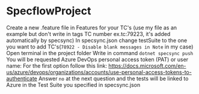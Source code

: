 # SpecflowProject

Create a new .feature file in Features for your TC's 
(use my file as an example but don't write in tags TC number ex.tc:79223, it's added automatically by specsync)
In specsync.json change testSuite to the one you want to add TC's(`78922 - Disable blank messages in Note` in my case)
Open terminal in the project folder
Write in command  `dotnet specsync push`
You will be requested Azure DevOps personal access token (PAT) or user name:
For the first option follow this link:
https://docs.microsoft.com/en-us/azure/devops/organizations/accounts/use-personal-access-tokens-to-authenticate
Answer `no` at the next question and the tests will be linked to Azure in the Test Suite you specified in specsync.json
